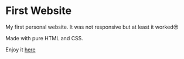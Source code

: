 # First Website



My first personal website.
It was not responsive but at least it worked😒

Made with pure HTML and CSS.

Enjoy it [here](https://edwin-nduti.github.io/first-site)
